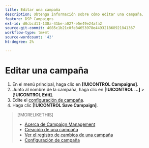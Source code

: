 ```yaml
---
title: Editar una campaña
description: Obtenga información sobre cómo editar una campaña.
feature: DSP Campaigns
exl-id: d0cbcd11-138a-41be-a027-e5e49e24afa2
source-git-commit: 4085c1b21c0fe84653978e449321868921841367
workflow-type: tm+mt
source-wordcount: '43'
ht-degree: 2%

---
```


# Editar una campaña

1. En el menú principal, haga clic en **[!UICONTROL Campaigns]**.
1. Junto al nombre de la campaña, haga clic en  **[!UICONTROL ...]** > **[!UICONTROL Edit]**.
1. Edite el [configuración de campaña](campaign-settings.md).
1. Haga clic **[!UICONTROL Save Campaign]**.

>[!MORELIKETHIS]
>
>* [Acerca de Campaign Management](campaign-about.md)
>* [Creación de una campaña](campaign-create.md)
>* [Ver el registro de cambios de una campaña](campaign-change-log.md)
>* [Configuración de campaña](campaign-settings.md)

